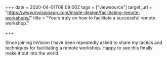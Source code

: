 +++
date = 2020-04-01T08:09:00Z
tags = ["viewsource"]
target_url = "https://www.invisionapp.com/inside-design/facilitating-remote-workshops/"
title = "Yours truly on how to facilitate a successful remote workshop."

+++

Since joining InVision I have been repeatedly asked to share my tactics and techniques for facilitating a remote workshop. Happy to see this finally make it out into the world.